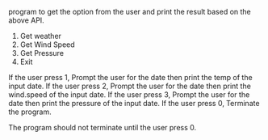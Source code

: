 program to get the option from the user and print the result based on the above API.
1. Get weather
2. Get Wind Speed
3. Get Pressure
0. Exit

If the user press 1, Prompt the user for the date then print the temp of the input date.
If the user press 2, Prompt the user for the date then print the wind.speed of the input date.
If the user press 3, Prompt the user for the date then print the pressure of the input date.
If the user press 0, Terminate the program.

The program should not terminate until the user press 0.
